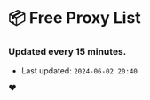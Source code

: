 # :package: Free Proxy List
### Updated every 15 minutes.

- Last updated: `2024-06-02 20:40`

:heart:
